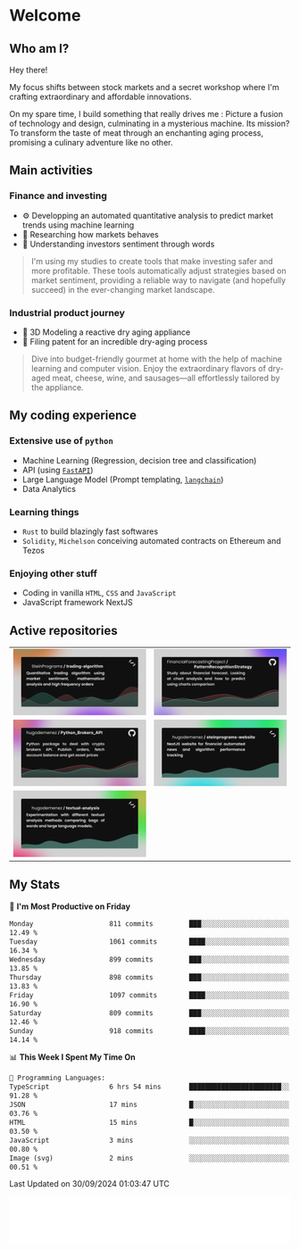 # Welcome 

## Who am I?

Hey there! 

My focus shifts between stock markets and a secret workshop where I'm crafting extraordinary and affordable innovations. 



On my spare time, I build something that really drives me :
Picture a fusion of technology and design, culminating in a mysterious machine. 
Its mission? To transform the taste of meat through an enchanting aging process, promising a culinary adventure like no other.

## Main activities

### Finance and investing
* ⚙️ Developping an automated quantitative analysis to predict market trends using machine learning
* 📝 Researching how markets behaves
* 🧠 Understanding investors sentiment through words

> I'm using my studies to create tools that make investing safer and more profitable. These tools automatically adjust strategies based on market sentiment, providing a reliable way to navigate (and hopefully succeed) in the ever-changing market landscape.

### Industrial product journey
* 🚀 3D Modeling a reactive dry aging appliance
* 📎 Filing patent for an incredible dry-aging process

> Dive into budget-friendly gourmet at home with the help of machine learning and computer vision. Enjoy the extraordinary flavors of dry-aged meat, cheese, wine, and sausages—all effortlessly tailored by the appliance.

## My coding experience

### Extensive use of `python` 

* Machine Learning (Regression, decision tree and classification)
* API (using [`FastAPI`](https://fastapi.tiangolo.com))
* Large Language Model (Prompt templating, [`langchain`](https://python.langchain.com/docs/get_started/introduction))
* Data Analytics

### Learning things

* `Rust` to build blazingly fast softwares
* `Solidity`, `Michelson` conceiving automated contracts on Ethereum and Tezos

### Enjoying other stuff

* Coding in vanilla `HTML`, `CSS` and `JavaScript` 
* JavaScript framework NextJS
  
## Active repositories
|||
| ------------- | ------------- |
|[![Python Trading Algorithm](assets/base_python_architecture.png)](https://github.com/SteinPrograms/base-python-architecture)|[![Quantitative Prediction](assets/pattern_recognition_strategy.png)](https://github.com/FinancialForecastingProject/PatternRecognitionStrategy.git)|
|[![Broker SDK](assets/python_brokers_api.png)](https://github.com/hugodemenez/Python_Brokers_API)|[![NextJS Website](assets/steinprograms-website.png)](https://github.com/hugodemenez/steinprograms-website)|
|[![Textual](assets/textual-analysis.png)](https://github.com/hugodemenez/textual-analysis)||


## My Stats

<!--START_SECTION:waka-->
📅 **I'm Most Productive on Friday** 

```text
Monday                   811 commits         ███░░░░░░░░░░░░░░░░░░░░░░   12.49 % 
Tuesday                  1061 commits        ████░░░░░░░░░░░░░░░░░░░░░   16.34 % 
Wednesday                899 commits         ███░░░░░░░░░░░░░░░░░░░░░░   13.85 % 
Thursday                 898 commits         ███░░░░░░░░░░░░░░░░░░░░░░   13.83 % 
Friday                   1097 commits        ████░░░░░░░░░░░░░░░░░░░░░   16.90 % 
Saturday                 809 commits         ███░░░░░░░░░░░░░░░░░░░░░░   12.46 % 
Sunday                   918 commits         ████░░░░░░░░░░░░░░░░░░░░░   14.14 % 
```


📊 **This Week I Spent My Time On** 

```text
💬 Programming Languages: 
TypeScript               6 hrs 54 mins       ███████████████████████░░   91.28 % 
JSON                     17 mins             █░░░░░░░░░░░░░░░░░░░░░░░░   03.76 % 
HTML                     15 mins             █░░░░░░░░░░░░░░░░░░░░░░░░   03.50 % 
JavaScript               3 mins              ░░░░░░░░░░░░░░░░░░░░░░░░░   00.80 % 
Image (svg)              2 mins              ░░░░░░░░░░░░░░░░░░░░░░░░░   00.51 % 
```


 Last Updated on 30/09/2024 01:03:47 UTC
<!--END_SECTION:waka-->

![Coding metrics](metrics.plugin.wakatime.svg)
